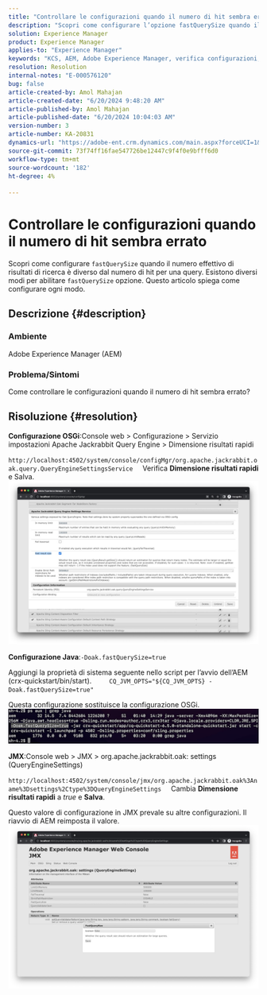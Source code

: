 ```yaml
---
title: "Controllare le configurazioni quando il numero di hit sembra errato"
description: "Scopri come configurare l’opzione fastQuerySize quando il numero effettivo di risultati di ricerca è diverso dal numero di hit per una query."
solution: Experience Manager
product: Experience Manager
applies-to: "Experience Manager"
keywords: "KCS, AEM, Adobe Experience Manager, verifica configurazioni, numero di hit errato, Come, fastQuerySize"
resolution: Resolution
internal-notes: "E-000576120"
bug: false
article-created-by: Amol Mahajan
article-created-date: "6/20/2024 9:48:20 AM"
article-published-by: Amol Mahajan
article-published-date: "6/20/2024 10:04:03 AM"
version-number: 3
article-number: KA-20831
dynamics-url: "https://adobe-ent.crm.dynamics.com/main.aspx?forceUCI=1&pagetype=entityrecord&etn=knowledgearticle&id=e847ac38-ea2e-ef11-840a-000d3a3764e0"
source-git-commit: 73f74ff16fae547726be12447c9f4f0e9bfff6d0
workflow-type: tm+mt
source-wordcount: '182'
ht-degree: 4%

---
```


# Controllare le configurazioni quando il numero di hit sembra errato


Scopri come configurare `fastQuerySize` quando il numero effettivo di risultati di ricerca è diverso dal numero di hit per una query. Esistono diversi modi per abilitare `fastQuerySize` opzione. Questo articolo spiega come configurare ogni modo.

## Descrizione {#description}


### <b>Ambiente</b>

Adobe Experience Manager (AEM)



### <b>Problema/Sintomi</b>

Come controllare le configurazioni quando il numero di hit sembra errato?


## Risoluzione {#resolution}


<b>Configurazione OSGi</b>:Console web > Configurazione > Servizio impostazioni Apache Jackrabbit Query Engine > Dimensione risultati rapidi

`http://localhost:4502/system/console/configMgr/org.apache.jackrabbit.oak.query.QueryEngineSettingsService`
    Verifica <b>Dimensione risultati rapidi</b> e Salva.
   ![](assets/cef3b476-b74f-ed11-bba2-0022480867bd.png)

<b>Configurazione Java</b>:`-Doak.fastQuerySize=true`

Aggiungi la proprietà di sistema seguente nello script per l’avvio dell’AEM (crx-quickstart/bin/start).
        `CQ_JVM_OPTS="${CQ_JVM_OPTS} -Doak.fastQuerySize=true"`

Questa configurazione sostituisce la configurazione OSGi.
    ![](assets/4afe8a85-b74f-ed11-bba2-0022480867bd.png)

<b>JMX</b>:Console web > JMX > org.apache.jackrabbit.oak: settings (QueryEngineSettings)

`http://localhost:4502/system/console/jmx/org.apache.jackrabbit.oak%3Aname%3Dsettings%2Ctype%3DQueryEngineSettings`
    Cambia <b>Dimensione risultati rapidi</b> a *true* e <b>Salva</b>.

Questo valore di configurazione in JMX prevale su altre configurazioni. Il riavvio di AEM reimposta il valore.
![](assets/8592cd98-b74f-ed11-bba2-0022480867bd.png)
